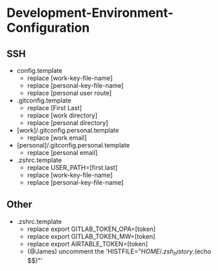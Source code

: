 # Development-Environment-Configuration

## SSH
 - config.template
   - replace [work-key-file-name]
   - replace [personal-key-file-name]
   - replace [personal user route]
 - .gitconfig.template
   - replace [First Last]
   - replace [work directory]
   - replace [personal directory]
 - [work]/.gitconfig.personal.template 
   - replace [work email]
 - [personal]/.gitconfig.personal.template 
   - replace [personal email]
 - .zshrc.template
   - replace USER_PATH=[first.last]
   - replace [work-key-file-name]
   - replace [personal-key-file-name]

## Other
 - .zshrc.template
   - replace export GITLAB_TOKEN_OPA=[token]
   - replace export GITLAB_TOKEN_MW=[token]
   - replace export AIRTABLE_TOKEN=[token]
   - (@James) uncomment the 'HISTFILE="$HOME/.zsh_history.$(echo $$)"'
